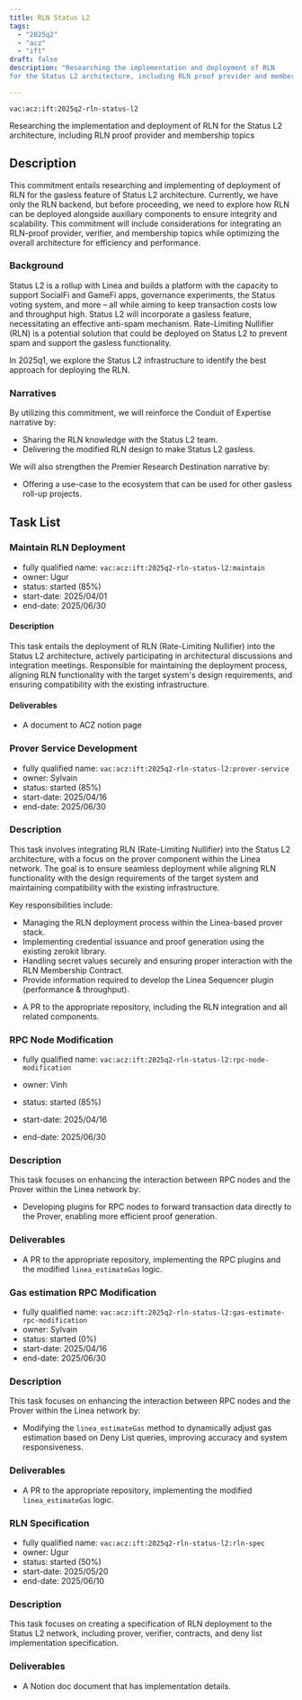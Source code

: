 ```yaml
---
title: RLN Status L2
tags:
  - "2025q2"
  - "acz"
  - "ift"
draft: false
description: "Researching the implementation and deployment of RLN 
for the Status L2 architecture, including RLN proof provider and membership topics"

---
```


`vac:acz:ift:2025q2-rln-status-l2`

Researching the implementation and deployment of RLN 
for the Status L2 architecture, including RLN proof provider and membership topics
## Description
This commitment entails researching and implementing of deployment of RLN 
for the gasless feature of Status L2 architecture. 
Currently, we have only the RLN backend, but before proceeding, 
we need to explore how RLN can be deployed alongside auxiliary components 
to ensure integrity and scalability. 
This commitment will include considerations for integrating an RLN-proof provider, 
verifier, and membership topics while optimizing the overall architecture for efficiency and performance. 

### Background
Status L2 is a rollup with Linea and builds a platform with the capacity 
to support SocialFi and GameFi apps, governance experiments, the Status voting system, and more
 – all while aiming to keep transaction costs low and throughput high. 
Status L2 will incorporate a gasless feature, necessitating an effective anti-spam mechanism. 
Rate-Limiting Nullifier (RLN) is a potential solution that could be deployed on Status L2 
to prevent spam and support the gasless functionality. 

In 2025q1, we explore the Status L2 infrastructure to 
identify the best approach for deploying the RLN. 

### Narratives
 By utilizing this commitment, we will reinforce the Conduit of Expertise narrative by:
* Sharing the RLN knowledge with the Status L2 team.
* Delivering the modified RLN design to make Status L2 gasless. 

We will also strengthen the Premier Research Destination narrative by:
* Offering a use-case to the ecosystem that can be used for other gasless roll-up projects.  

## Task List

### Maintain RLN Deployment

* fully qualified name: `vac:acz:ift:2025q2-rln-status-l2:maintain`
* owner: Ugur
* status: started (85%)
* start-date: 2025/04/01
* end-date: 2025/06/30

#### Description 

This task entails the deployment of RLN (Rate-Limiting Nullifier) into the Status L2 architecture, 
actively participating in architectural discussions and integration meetings. 
Responsible for maintaining the deployment process, aligning RLN functionality 
with the target system's design requirements, and ensuring compatibility 
with the existing infrastructure. 

#### Deliverables 

* A document to ACZ notion page

### Prover Service Development

* fully qualified name: `vac:acz:ift:2025q2-rln-status-l2:prover-service`
* owner: Sylvain
* status: started (85%)
* start-date: 2025/04/16
* end-date: 2025/06/30

### Description

This task involves integrating RLN (Rate-Limiting Nullifier) into the Status L2 architecture, 
with a focus on the prover component within the Linea network. 
The goal is to ensure seamless deployment while aligning RLN functionality with the design requirements 
of the target system and maintaining compatibility with the existing infrastructure.

Key responsibilities include:
- Managing the RLN deployment process within the Linea-based prover stack.
- Implementing credential issuance and proof generation using the existing zerokit library.
- Handling secret values securely and ensuring proper interaction with the RLN Membership Contract.
- Provide information required to develop the Linea Sequencer plugin (performance & throughput).

* A PR to the appropriate repository, including the RLN integration and all related components.

### RPC Node Modification

* fully qualified name: `vac:acz:ift:2025q2-rln-status-l2:rpc-node-modification`

* owner: Vinh
* status: started (85%)
* start-date: 2025/04/16
* end-date: 2025/06/30

### Description

This task focuses on enhancing the interaction between RPC nodes and the Prover within the Linea network by:
- Developing plugins for RPC nodes to forward transaction data directly to the Prover, 
enabling more efficient proof generation.

### Deliverables

* A PR to the appropriate repository, implementing the RPC plugins and the modified `linea_estimateGas` logic.

### Gas estimation RPC Modification

* fully qualified name: `vac:acz:ift:2025q2-rln-status-l2:gas-estimate-rpc-modification`
* owner: Sylvain
* status: started (0%)
* start-date: 2025/04/16
* end-date: 2025/06/30

### Description

This task focuses on enhancing the interaction between RPC nodes and the Prover within the Linea network by:
- Modifying the `linea_estimateGas` method to dynamically adjust gas estimation based on Deny List queries,
  improving accuracy and system responsiveness.

### Deliverables

* A PR to the appropriate repository, implementing the modified `linea_estimateGas` logic.

### RLN Specification

* fully qualified name: `vac:acz:ift:2025q2-rln-status-l2:rln-spec`
* owner: Ugur
* status: started (50%)
* start-date: 2025/05/20
* end-date: 2025/06/10

### Description

This task focuses on creating a specification of RLN deployment to the Status L2 network, 
including prover, verifier, contracts, and deny list implementation specification.

### Deliverables

* A Notion doc document that has implementation details.   
